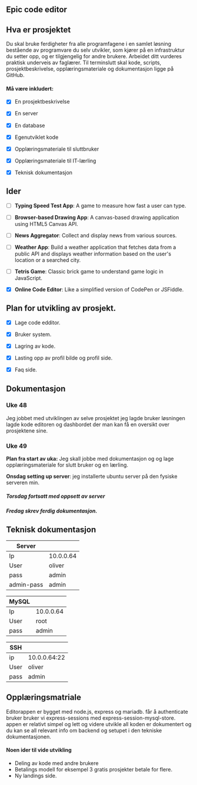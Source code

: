 ## Epic code editor
## Hva er prosjektet
Du skal bruke ferdigheter fra alle programfagene i en samlet løsning bestående av programvare du selv utvikler, som kjører på en infrastruktur du setter opp, og er tilgjengelig for andre brukere. Arbeidet ditt vurderes praktisk underveis av faglærer. Til terminslutt skal kode, scripts, prosjektbeskrivelse, opplæringsmateriale og dokumentasjon ligge på GitHub.

#### Må være inkludert:
- [x] En prosjektbeskrivelse
- [x] En server
- [x] En database
- [x] Egenutviklet kode
- [x] Opplæringsmateriale til sluttbruker
- [x] Opplæringsmateriale til IT-lærling
- [x] Teknisk dokumentasjon 


## Ider 
- [ ] **Typing Speed Test App**: A game to measure how fast a user can type.
- [ ] **Browser-based Drawing App**: A canvas-based drawing application using HTML5 Canvas API.
- [ ] **News Aggregator**: Collect and display news from various sources.
- [ ] **Weather App**: Build a weather application that fetches data from a public API and displays weather information based on the user's location or a searched city. 
- [ ] **Tetris Game**: Classic brick game to understand game logic in JavaScript.
- [x] **Online Code Editor**: Like a simplified version of CodePen or JSFiddle.



## Plan for utvikling av prosjekt. 
- [x] Lage code edditor.
- [x] Bruker system.
- [x] Lagring av kode.
- [x] Lasting opp av profil bilde og profil side.
- [x] Faq side. 



## Dokumentasjon 

### Uke 48 
Jeg jobbet med utviklingen av selve prosjektet jeg lagde bruker løsningen lagde kode editoren og dashbordet der man kan få en oversikt over prosjektene sine.  

### Uke 49 
**Plan fra start av uka:** Jeg skall jobbe med dokumentasjon og og lage opplæringsmateriale for slutt bruker og en lærling. 

**Onsdag setting up server**: 
jeg installerte ubuntu server på den fysiske serveren min. 

##### Torsdag fortsatt med oppsett av server
##### Fredag skrev ferdig dokumentasjon.



## Teknisk dokumentasjon

|Server | |
|----|----|
|Ip|10.0.0.64|
|User|oliver|
|pass|admin|
|admin-pass|admin|

|MySQL | |
|----|----|
|Ip|10.0.0.64|
|User|root|
|pass|admin|

|SSH |  |
|----|----|
|ip|10.0.0.64:22|
|User|oliver|
|pass|admin|



## Opplæringsmatriale

Editorappen er bygget med node.js, express og mariadb. får å authenticate bruker bruker vi express-sessions med express-session-mysql-store. appen er relativt simpel og lett og videre utvikle all koden er dokumentert og du kan se all relevant info om backend og setupet i den tekniske dokumentasjonen. 

#### Noen ider til vide utvikling

- Deling av kode med andre brukere
- Betalings modell for eksempel 3 gratis prosjekter betale for flere.
- Ny landings side.  
